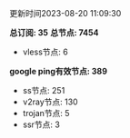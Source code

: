 更新时间2023-08-20 11:09:30

**总订阅: 35**
**总节点: 7454**
- vless节点: 6

**google ping有效节点: 389**
- ss节点: 251
- v2ray节点: 130
- trojan节点: 5
- ssr节点: 3
